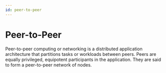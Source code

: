 ```yaml
---
id: peer-to-peer
---
```

# Peer-to-Peer

Peer-to-peer computing or networking is a distributed application architecture that partitions tasks or workloads between peers. Peers are equally privileged, equipotent participants in the application. They are said to form a peer-to-peer network of nodes.